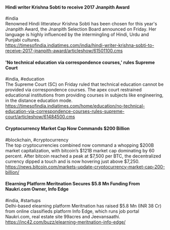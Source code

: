 
#### Hindi writer Krishna Sobti to receive 2017 Jnanpith Award
#india  
Renowned Hindi litterateur Krishna Sobti has been chosen for this year's Jnanpith Award, the Jnanpith Selection Board announced on Friday. Her language is highly influenced by the intermingling of Hindi, Urdu and Punjabi cultures.  
https://timesofindia.indiatimes.com/india/hindi-writer-krishna-sobti-to-receive-2017-jnanpith-award/articleshow/61501100.cms

#### 'No technical education via correspondence courses,' rules Supreme Court
#india, #education  
The Supreme Court (SC) on Friday ruled that technical education cannot be provided via correspondence courses. The apex court restrained educational institutions from providing courses in subjects like engineering, in the distance education mode.  
https://timesofindia.indiatimes.com/home/education/no-technical-education-via-correspondence-courses-rules-supreme-court/articleshow/61484500.cms

#### Cryptocurrency Market Cap Now Commands $200 Billion
#blockchain, #cryptocurrency  
The top cryptocurrencies combined now command a whopping $200B market capitalization, with bitcoin’s $121B market cap dominating by 60 percent. After bitcoin reached a peak at $7,500 per BTC, the decentralized currency dipped a touch and is now hovering just above $7,250.  
https://news.bitcoin.com/markets-update-cryptocurrency-market-cap-200-billion/

#### Elearning Platform Meritnation Secures $5.8 Mn Funding From Naukri.com Owner, Info Edge
#india, #startups  
Delhi-based elearning platform Meritnation has raised $5.8 Mn (INR 38 Cr) from online classifieds platform Info Edge, which runs job portal Naukri.com, real estate site 99acres and Jeevansaathi.  
https://inc42.com/buzz/elearning-meritnation-info-edge/
